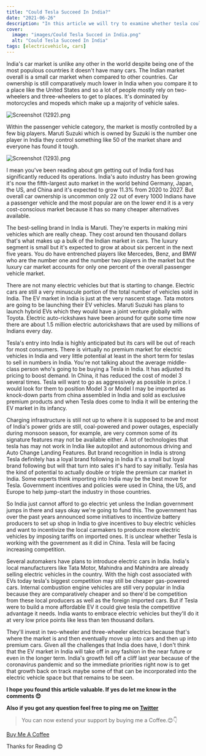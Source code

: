 ```yaml
---
title: "Could Tesla Succeed In India?"
date: "2021-06-26"
description: "In this article we will try to examine whether tesla could succed in India or not"
cover:
  image: "images/Could Tesla Succed in India.png"
  alt: "Could Tesla Succeed In India"
tags: [electricvehicle, cars]
---
```


India's car market is unlike any other in the world despite being one of the most populous countries it doesn't have many cars. The Indian market overall is a small car market when compared to other countries. Car ownership is still comparatively
much lower in India when you compare it to a place like the United States and so a lot of people mostly rely on two-wheelers and three-wheelers to get to places. It's dominated by motorcycles and mopeds which make up a majority of vehicle sales.

![Screenshot (1292).png](https://cdn.hashnode.com/res/hashnode/image/upload/v1624451406834/CR2gCYc0S.png)

Within the passenger vehicle category, the market is mostly controlled by a few
big players. Maruti Suzuki which is owned by Suzuki is the number one player in India
they control something like 50 of the market share and everyone has found it tough.

![Screenshot (1293).png](https://cdn.hashnode.com/res/hashnode/image/upload/v1624451942338/MHL__oCmR.png)

I mean you've been reading about gm getting out of India ford has significantly reduced its operations. India's auto industry has been growing it's now the fifth-largest auto market in the world behind Germany, Japan, the US, and China and it's expected to grow 11.3% from 2020 to 2027. But overall car ownership is uncommon only 22 out of every 1000 Indians have a passenger vehicle and the most popular are on the lower end it is a very cost-conscious market because it has so many cheaper alternatives available.

The best-selling brand in India is Maruti. They're experts in making mini vehicles which are really cheap. They cost around ten thousand dollars that's what makes up a bulk of the Indian market in cars. The luxury segment is small but it's expected to grow at about six percent in the next five years. You do have entrenched players like Mercedes, Benz, and BMW who are the number one and the number two players in the market but the luxury car market accounts for only one percent of the overall passenger vehicle market.

There are not many electric vehicles but that is starting to change. Electric cars are still a very minuscule portion of the total number of vehicles sold in India. The EV market in India is just at the very nascent stage. Tata motors are going to be launching their EV vehicles. Maruti Suzuki has plans to launch hybrid EVs which they would have a joint venture globally with Toyota. Electric auto-rickshaws have been around for quite some time now there are about 1.5 million electric autorickshaws that are used by millions of Indians every day.

Tesla's entry into India is highly anticipated but its cars will be out of reach for most consumers. There is virtually no premium market for electric vehicles in India and very little potential at least in the short term for teslas to sell in numbers in India. You're not talking about the average middle-class person who's going to be buying a Tesla in India. It has adjusted its pricing to boost demand. In China, it has reduced the cost of model 3 several times. Tesla will want to go as aggressively as possible in price. I would look for them to position Model 3 or Model I may be imported as knock-down parts from china assembled in India and sold as exclusive premium products and when Tesla does come to India it will be entering the EV market in its infancy.

Charging infrastructure is still not up to where it is supposed to be and most of India's power grids are still, coal-powered and power outages, especially during monsoon season, for example, are very common some of its signature features may not be available either. A lot of technologies that tesla has may not work in India like autopilot and autonomous driving and Auto Change Landing Features. But brand recognition in India is strong Tesla definitely has a loyal brand following in India it's a small but loyal brand following but will that turn into sales it's hard to say initially. Tesla has the kind of potential to actually double or triple the premium car market in India. Some experts think importing into India may be the best move for Tesla. Government incentives and policies were used in China, the US, and Europe to help jump-start the industry in those countries.

So India just cannot afford to go electric yet unless the Indian government jumps in there and says okay we're going to fund this. The government has over the past years announced some initiatives to incentivize battery producers to set up shop in India to give incentives to buy electric vehicles and want to incentivize the local carmakers to produce more electric vehicles by imposing tariffs on imported ones. It is unclear whether Tesla is working with the government as it did in China. Tesla will be facing increasing competition.

Several automakers have plans to introduce electric cars in India. India's local manufacturers like Tata Motor, Mahindra and Mahindra are already selling electric vehicles in the country. With the high cost associated with EVs today tesla's biggest competition may still be cheaper gas-powered cars. Internal combustion engine vehicles are still very popular in India because they are comparatively cheaper and so there'd be competition from these local producers as well as the foreign imported cars. But if Tesla were to build a more affordable EV it could give tesla the competitive advantage it needs. India wants to embrace electric vehicles but they'll do it at very low price points like less than ten thousand dollars.

They'll invest in two-wheeler and three-wheeler electrics because that's where the market is and then eventually move up into cars and then up into premium cars. Given all the challenges that India does have, I don't think that the EV market in India will take off in any fashion in the near future or even in the longer term. India's growth fell off a cliff last year because of the coronavirus pandemic and so the immediate priorities right now is to get that growth back on track maybe some of that can be incorporated into the electric vehicle space but that remains to be seen.

**I hope you found this article valuable. If yes do let me know in the comments 😊**

**Also if you got any question feel free to ping me on [Twitter](https://twitter.com/muthuannamalai_)**

> You can now extend your support by buying me a Coffee.😊👇

[Buy Me A Coffee](https://www.buymeacoffee.com/muthuannamalai)

Thanks for Reading 😊
